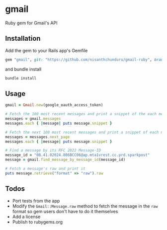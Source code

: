 # gmail

Ruby gem for Gmail's API

## Installation

Add the gem to your Rails app's Gemfile

```ruby
gem "gmail", git: "https://github.com/nisanthchunduru/gmail-ruby", branch: "main"
```

and bundle install

```bash
bundle install
```

## Usage

```ruby
gmail = Gmail.new(google_oauth_access_token)

# Fetch the 100 most recent messages and print a snippet of the each message
messages = gmail.messages
messages.each { |message| puts message.snippet }

# Fetch the next 100 most recent messages and print a snippet of each message
messages = messages.next_page
messages.each { |message| puts message.snippet }

# Find a message by its RFC 2822 Message-ID
message_id = "0B.41.02024.806BCC06@ap.mta1vrest.cc.prd.sparkpost"
message = gmail.find_message_by_message_id(message_id)

# Fetch a message's raw and print it
puts message.retrieve("format" => "raw").raw
```

## Todos

- Port tests from the app
- Modify the `Gmail::Message.raw` method to fetch the message in the `raw` format so gem users don't have to do it themselves
- Add a license
- Publish to rubygems.org
